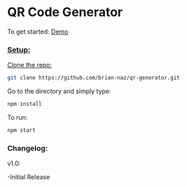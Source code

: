 # QR Code Generator

To get started:
<a href="https://qr-generator-brian-naz.vercel.app/">Demo</link>

### Setup:

Clone the repo:
```bash
git clone https://github.com/brian-naz/qr-generator.git
```
Go to the directory and simply type:
```bash
npm install
```
To run:
```bash
npm start
```

### Changelog:

v1.0:

-Initial Release

